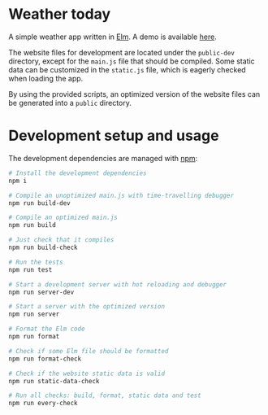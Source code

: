 # Weather today

A simple weather app written in [Elm](https://elm-lang.org). A demo is available [here](https://aeqz.github.io/weather-today/).

The website files for development are located under the `public-dev` directory, except for the `main.js` file that should be compiled. Some static data can be customized in the `static.js` file, which is eagerly checked when loading the app.

By using the provided scripts, an optimized version of the website files can be generated into a `public` directory.

# Development setup and usage

The development dependencies are managed with [npm](https://www.npmjs.com):

```sh
# Install the development dependencies
npm i 

# Compile an unoptimized main.js with time-travelling debugger
npm run build-dev 

# Compile an optimized main.js
npm run build

# Just check that it compiles
npm run build-check

# Run the tests
npm run test

# Start a development server with hot reloading and debugger
npm run server-dev

# Start a server with the optimized version
npm run server

# Format the Elm code
npm run format

# Check if some Elm file should be formatted
npm run format-check

# Check if the website static data is valid
npm run static-data-check

# Run all checks: build, format, static data and test
npm run every-check
```
